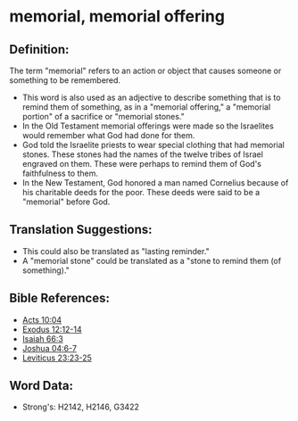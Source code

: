 # memorial, memorial offering #

## Definition: ##

The term "memorial" refers to an action or object that causes someone or something to be remembered.

* This word is also used as an adjective to describe something that is to remind them of something, as in a "memorial offering," a "memorial portion" of a sacrifice or "memorial stones."
* In the Old Testament memorial offerings were made so the Israelites would remember what God had done for them.
* God told the Israelite priests to wear special clothing that had memorial stones. These stones had the names of the twelve tribes of Israel engraved on them. These were perhaps to remind them of God's faithfulness to them.
* In the New Testament, God honored a man named Cornelius because of his charitable deeds for the poor. These deeds were said to be a "memorial" before God.

## Translation Suggestions: ##

* This could also be translated as "lasting reminder."
* A "memorial stone" could be translated as a "stone to remind them (of something)."

## Bible References: ##

* [Acts 10:04](rc://en/tn/help/act/10/04)
* [Exodus 12:12-14](rc://en/tn/help/exo/12/12)
* [Isaiah 66:3](rc://en/tn/help/isa/66/03)
* [Joshua 04:6-7](rc://en/tn/help/jos/04/06)
* [Leviticus 23:23-25](rc://en/tn/help/lev/23/23)

## Word Data: ##

* Strong's: H2142, H2146, G3422
